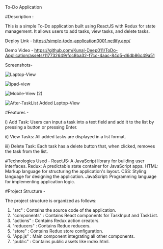 To-Do Application 

#Description : 

This is a simple To-Do application built using ReactJS with Redux for state management. It allows users to add tasks, view tasks, and delete tasks.

Deploy Link - https://simple-todo-application0001.netlify.app/

Demo Video - 
https://github.com/Kunal-Deep011/ToDo-Application/assets/117732649/fcc8ba32-f7cc-4aac-84d5-d6db86c49a51

Screenshots-

![Laptop-View](https://github.com/Kunal-Deep011/ToDo-Application/assets/117732649/f11311ae-b18f-4fa6-b9e3-6b360ba58e62)

![ipad-view](https://github.com/Kunal-Deep011/ToDo-Application/assets/117732649/b78ad8d1-05b8-477c-a841-01db7b400efc)

![Mobile-View (2)](https://github.com/Kunal-Deep011/ToDo-Application/assets/117732649/84522184-a4b0-46b6-87b3-db5fc7e5501c)

![After-TaskList Added Laptop-View](https://github.com/Kunal-Deep011/ToDo-Application/assets/117732649/d3fb6ddb-f3ea-43dc-900c-88ee31ef3bdf)


#Features -

i) Add Task: Users can input a task into a text field and add it to the list by pressing a button or pressing Enter.  

ii) View Tasks: All added tasks are displayed in a list format.  

iii) Delete Task: Each task has a delete button that, when clicked, removes the task from the list.  

#Technologies Used -
ReactJS: A JavaScript library for building user interfaces.
Redux: A predictable state container for JavaScript apps.
HTML: Markup language for structuring the application's layout.
CSS: Styling language for designing the application.
JavaScript: Programming language for implementing application logic.

#Project Structure -

The project structure is organized as follows:

1) "src" : Contains the source code of the application.
2) "components" : Contains React components for TaskInput and TaskList.
3) "actions" : Contains Redux action creators.
4) "reducers" : Contains Redux reducers.
5) "store" : Contains Redux store configuration.
6) "App.js" : Main component integrating all other components.
7) "public" : Contains public assets like index.html.
